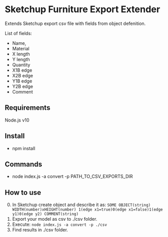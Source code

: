 # Sketchup Furniture Export Extender

Extends Sketchup export csv file with fields from object defenition.

List of fields:

- Name,
- Material
- X length
- Y length
- Quantity
- X1B edge
- X2B edge
- Y1B edge
- Y2B edge
- Comment 

## Requirements

Node.js v10

## Install

- npm install

## Commands

- node index.js -a convert -p PATH_TO_CSV_EXPORTS_DIR

## How to use

0. In Sketchup create object and describe it as:
  `SOME OBJECT(string) WIDTH(number)xHEIGHT(number) 1(edge x1=true)0(edge x1=false)1(edge y1)0(edge y2) COMMENT(string)`
0. Export your model as csv to ./csv folder.
0. Execute:
  `node index.js -a convert -p ./csv`
0. Find results in ./csv folder.